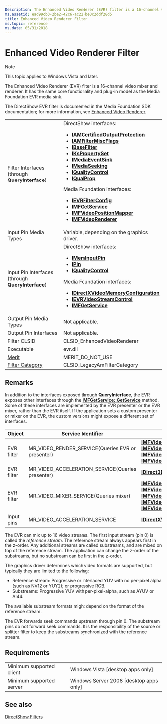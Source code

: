 ```yaml
---
Description: The Enhanced Video Renderer (EVR) filter is a 16-channel video mixer and renderer. It has the same core functionality and plug-in model as the Media Foundation EVR media sink.
ms.assetid: ead99cb3-2be2-42c6-ac22-be0c2ddf28d5
title: Enhanced Video Renderer Filter
ms.topic: reference
ms.date: 05/31/2018
---
```


# Enhanced Video Renderer Filter

> [!Note]  
> This topic applies to Windows Vista and later.

 

The Enhanced Video Renderer (EVR) filter is a 16-channel video mixer and renderer. It has the same core functionality and plug-in model as the Media Foundation EVR media sink.

The DirectShow EVR filter is documented in the Media Foundation SDK documentation; for more information, see [Enhanced Video Renderer](../medfound/enhanced-video-renderer.md).



<table>
<colgroup>
<col style="width: 50%" />
<col style="width: 50%" />
</colgroup>
<tbody>
<tr class="odd">
<td>Filter Interfaces (through <strong>QueryInterface</strong>)</td>
<td>DirectShow interfaces:
<ul>
<li><a href="/windows/desktop/api/Strmif/nn-strmif-iamcertifiedoutputprotection"><strong>IAMCertifiedOutputProtection</strong></a></li>
<li><a href="/windows/desktop/api/Strmif/nn-strmif-iamfiltermiscflags"><strong>IAMFilterMiscFlags</strong></a></li>
<li><a href="/windows/desktop/api/Strmif/nn-strmif-ibasefilter"><strong>IBaseFilter</strong></a></li>
<li><a href="ikspropertyset.md"><strong>IKsPropertySet</strong></a></li>
<li><a href="/windows/desktop/api/Strmif/nn-strmif-imediaeventsink"><strong>IMediaEventSink</strong></a></li>
<li><a href="/windows/desktop/api/Strmif/nn-strmif-imediaseeking"><strong>IMediaSeeking</strong></a></li>
<li><a href="/windows/desktop/api/Strmif/nn-strmif-iqualitycontrol"><strong>IQualityControl</strong></a></li>
<li><a href="/previous-versions/windows/desktop/api/Amvideo/nn-amvideo-iqualprop"><strong>IQualProp</strong></a></li>
</ul>
Media Foundation interfaces:<br/>
<ul>
<li><a href="https://docs.microsoft.com/windows/desktop/api/evr/nn-evr-ievrfilterconfig"><strong>IEVRFilterConfig</strong></a></li>
<li><a href="https://docs.microsoft.com/windows/desktop/api/mfidl/nn-mfidl-imfgetservice"><strong>IMFGetService</strong></a></li>
<li><a href="https://docs.microsoft.com/windows/desktop/api/evr/nn-evr-imfvideopositionmapper"><strong>IMFVideoPositionMapper</strong></a></li>
<li><a href="https://docs.microsoft.com/windows/desktop/api/evr/nn-evr-imfvideorenderer"><strong>IMFVideoRenderer</strong></a></li>
</ul></td>
</tr>
<tr class="even">
<td>Input Pin Media Types</td>
<td>Variable, depending on the graphics driver.</td>
</tr>
<tr class="odd">
<td>Input Pin Interfaces (through <strong>QueryInterface</strong>)</td>
<td>DirectShow interfaces:
<ul>
<li><a href="/windows/desktop/api/Strmif/nn-strmif-imeminputpin"><strong>IMemInputPin</strong></a></li>
<li><a href="/windows/desktop/api/Strmif/nn-strmif-ipin"><strong>IPin</strong></a></li>
<li><a href="/windows/desktop/api/Strmif/nn-strmif-iqualitycontrol"><strong>IQualityControl</strong></a></li>
</ul>
Media Foundation interfaces:<br/>
<ul>
<li><a href="https://docs.microsoft.com/windows/desktop/api/dxva2api/nn-dxva2api-idirectxvideomemoryconfiguration"><strong>IDirectXVideoMemoryConfiguration</strong></a></li>
<li><a href="https://docs.microsoft.com/windows/desktop/api/evr9/nn-evr9-ievrvideostreamcontrol"><strong>IEVRVideoStreamControl</strong></a></li>
<li><a href="https://docs.microsoft.com/windows/desktop/api/mfidl/nn-mfidl-imfgetservice"><strong>IMFGetService</strong></a></li>
</ul></td>
</tr>
<tr class="even">
<td>Output Pin Media Types</td>
<td>Not applicable.</td>
</tr>
<tr class="odd">
<td>Output Pin Interfaces</td>
<td>Not applicable.</td>
</tr>
<tr class="even">
<td>Filter CLSID</td>
<td>CLSID_EnhancedVideoRenderer</td>
</tr>
<tr class="odd">
<td>Executable</td>
<td>evr.dll</td>
</tr>
<tr class="even">
<td><a href="merit.md">Merit</a></td>
<td>MERIT_DO_NOT_USE</td>
</tr>
<tr class="odd">
<td><a href="filter-categories.md">Filter Category</a></td>
<td>CLSID_LegacyAmFilterCategory</td>
</tr>
</tbody>
</table>



 

## Remarks

In addition to the interfaces exposed through **QueryInterface**, the EVR exposes other interfaces through the [**IMFGetService::GetService**](/windows/desktop/api/mfidl/nf-mfidl-imfgetservice-getservice) method. Some of these interfaces are implemented by the EVR presenter or the EVR mixer, rather than the EVR itself. If the application sets a custom presenter or mixer on the EVR, the custom versions might expose a different set of interfaces.



| Object     | Service Identifier                                              | Interfaces                                                                                                                                                                                                                                                                                                     |
|------------|-----------------------------------------------------------------|----------------------------------------------------------------------------------------------------------------------------------------------------------------------------------------------------------------------------------------------------------------------------------------------------------------|
| EVR filter | MR\_VIDEO\_RENDER\_SERVICE(Queries EVR or presenter)<br/> | [**IMFVideoDeviceID**](/windows/desktop/api/evr/nn-evr-imfvideodeviceid)<br/> [**IMFVideoDisplayControl**](/windows/desktop/api/evr/nn-evr-imfvideodisplaycontrol)<br/> [**IMFVideoPositionMapper**](/windows/desktop/api/evr/nn-evr-imfvideopositionmapper)<br/> [**IMFVideoPresenter**](/windows/desktop/api/evr/nn-evr-imfvideopresenter)<br/>                                                          |
| EVR filter | MR\_VIDEO\_ACCELERATION\_SERVICE(Queries presenter)<br/>  | [**IDirect3DDeviceManager9**](/windows/desktop/api/dxva2api/nn-dxva2api-idirect3ddevicemanager9)                                                                                                                                                                                                                                                      |
| EVR filter | MR\_VIDEO\_MIXER\_SERVICE(Queries mixer)<br/>             | [**IMFVideoDeviceID**](/windows/desktop/api/evr/nn-evr-imfvideodeviceid)<br/> [**IMFVideoMixerBitmap**](/windows/desktop/api/evr9/nn-evr9-imfvideomixerbitmap)<br/> [**IMFVideoMixerControl**](/windows/desktop/api/evr/nn-evr-imfvideomixercontrol)<br/> [**IMFVideoPositionMapper**](/windows/desktop/api/evr/nn-evr-imfvideopositionmapper)<br/> [**IMFVideoProcessor**](/windows/desktop/api/evr9/nn-evr9-imfvideoprocessor)<br/> |
| Input pins | MR\_VIDEO\_ACCELERATION\_SERVICE                                | [**IDirectXVideoMemoryConfiguration**](/windows/desktop/api/dxva2api/nn-dxva2api-idirectxvideomemoryconfiguration)                                                                                                                                                                                                                                    |



 

The EVR can mix up to 16 video streams. The first input stream (pin 0) is called the *reference stream*. The reference stream always appears first in the z-order. Any additional streams are called substreams, and are mixed on top of the reference stream. The application can change the z-order of the substreams, but no substream can be first in the z-order.

The graphics driver determines which video formats are supported, but typically they are limited to the following:

-   Reference stream: Progressive or interlaced YUV with no per-pixel alpha (such as NV12 or YUY2); or progressive RGB.
-   Substreams: Progressive YUV with per-pixel-alpha, such as AYUV or AI44.

The available substream formats might depend on the format of the reference stream.

The EVR forwards seek commands upstream through pin 0. The substream pins do not forward seek commands. It is the responsibility of the source or splitter filter to keep the substreams synchronized with the reference stream.

## Requirements



|                                     |                                                      |
|-------------------------------------|------------------------------------------------------|
| Minimum supported client<br/> | Windows Vista \[desktop apps only\]<br/>       |
| Minimum supported server<br/> | Windows Server 2008 \[desktop apps only\]<br/> |



## See also

<dl> <dt>

[DirectShow Filters](directshow-filters.md)
</dt> </dl>

 

